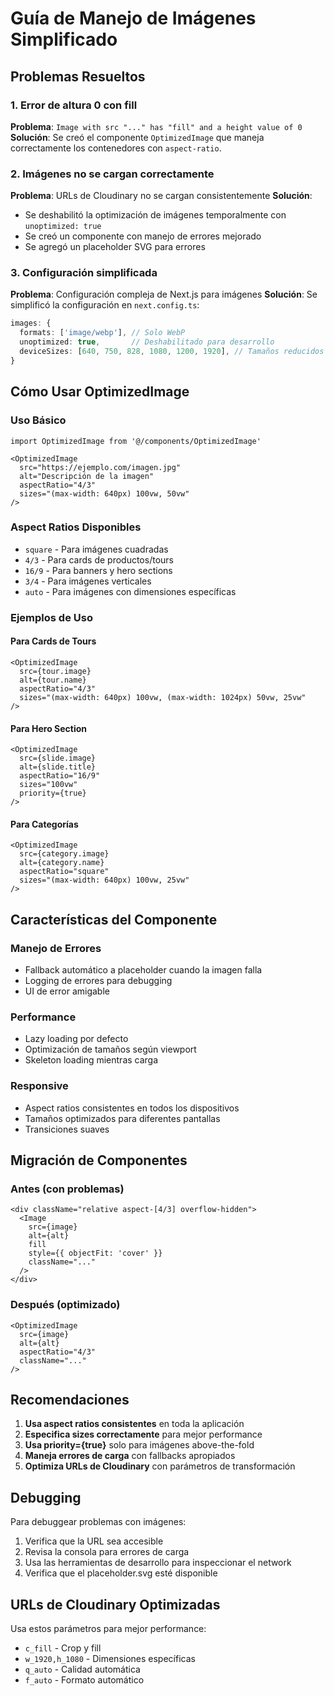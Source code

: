 # Guía de Manejo de Imágenes Simplificado

## Problemas Resueltos

### 1. Error de altura 0 con fill
**Problema**: `Image with src "..." has "fill" and a height value of 0`
**Solución**: Se creó el componente `OptimizedImage` que maneja correctamente los contenedores con `aspect-ratio`.

### 2. Imágenes no se cargan correctamente
**Problema**: URLs de Cloudinary no se cargan consistentemente
**Solución**: 
- Se deshabilitó la optimización de imágenes temporalmente con `unoptimized: true`
- Se creó un componente con manejo de errores mejorado
- Se agregó un placeholder SVG para errores

### 3. Configuración simplificada
**Problema**: Configuración compleja de Next.js para imágenes
**Solución**: Se simplificó la configuración en `next.config.ts`:
```typescript
images: {
  formats: ['image/webp'], // Solo WebP
  unoptimized: true,       // Deshabilitado para desarrollo
  deviceSizes: [640, 750, 828, 1080, 1200, 1920], // Tamaños reducidos
}
```

## Cómo Usar OptimizedImage

### Uso Básico
```tsx
import OptimizedImage from '@/components/OptimizedImage'

<OptimizedImage
  src="https://ejemplo.com/imagen.jpg"
  alt="Descripción de la imagen"
  aspectRatio="4/3"
  sizes="(max-width: 640px) 100vw, 50vw"
/>
```

### Aspect Ratios Disponibles
- `square` - Para imágenes cuadradas
- `4/3` - Para cards de productos/tours
- `16/9` - Para banners y hero sections
- `3/4` - Para imágenes verticales
- `auto` - Para imágenes con dimensiones específicas

### Ejemplos de Uso

#### Para Cards de Tours
```tsx
<OptimizedImage
  src={tour.image}
  alt={tour.name}
  aspectRatio="4/3"
  sizes="(max-width: 640px) 100vw, (max-width: 1024px) 50vw, 25vw"
/>
```

#### Para Hero Section
```tsx
<OptimizedImage
  src={slide.image}
  alt={slide.title}
  aspectRatio="16/9"
  sizes="100vw"
  priority={true}
/>
```

#### Para Categorías
```tsx
<OptimizedImage
  src={category.image}
  alt={category.name}
  aspectRatio="square"
  sizes="(max-width: 640px) 100vw, 25vw"
/>
```

## Características del Componente

### Manejo de Errores
- Fallback automático a placeholder cuando la imagen falla
- Logging de errores para debugging
- UI de error amigable

### Performance
- Lazy loading por defecto
- Optimización de tamaños según viewport
- Skeleton loading mientras carga

### Responsive
- Aspect ratios consistentes en todos los dispositivos
- Tamaños optimizados para diferentes pantallas
- Transiciones suaves

## Migración de Componentes

### Antes (con problemas)
```tsx
<div className="relative aspect-[4/3] overflow-hidden">
  <Image
    src={image}
    alt={alt}
    fill
    style={{ objectFit: 'cover' }}
    className="..."
  />
</div>
```

### Después (optimizado)
```tsx
<OptimizedImage
  src={image}
  alt={alt}
  aspectRatio="4/3"
  className="..."
/>
```

## Recomendaciones

1. **Usa aspect ratios consistentes** en toda la aplicación
2. **Especifica sizes correctamente** para mejor performance
3. **Usa priority={true}** solo para imágenes above-the-fold
4. **Maneja errores de carga** con fallbacks apropiados
5. **Optimiza URLs de Cloudinary** con parámetros de transformación

## Debugging

Para debuggear problemas con imágenes:

1. Verifica que la URL sea accesible
2. Revisa la consola para errores de carga
3. Usa las herramientas de desarrollo para inspeccionar el network
4. Verifica que el placeholder.svg esté disponible

## URLs de Cloudinary Optimizadas

Usa estos parámetros para mejor performance:
- `c_fill` - Crop y fill
- `w_1920,h_1080` - Dimensiones específicas
- `q_auto` - Calidad automática
- `f_auto` - Formato automático
